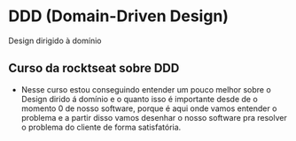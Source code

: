 # DDD (Domain-Driven Design)

Design dirigido à domínio

## Curso da rocktseat sobre DDD
- Nesse curso estou conseguindo entender um pouco melhor sobre o  Design dirido á domínio e o quanto isso é importante desde de o momento 0 de nosso software, porque é aqui onde vamos entender o problema e  a partir disso vamos desenhar o nosso software pra resolver o problema do cliente de forma satisfatória.